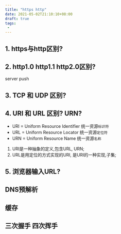 ```yaml
---
title: "https http"
date: 2021-05-02T21:10:10+08:00
draft: true
tags:
 - 
---
```

## 1. https与http区别?

## 2. http1.0  http1.1  http2.0区别?
server push


## 3. TCP 和 UDP 区别?

## 4. URI 和 URL 区别?   URN?
- URI = Uniform Resource Identifier 统一资源`标识符`
- URL = Uniform Resource Locator 统一资源`定位符`
- URN = Uniform Resource Name 统一资源`名称`

1. URI是一种抽象的定义,包含URL, URN;
2. URL是用定位的方式实现的URI, 是URI的一种实现,子集; 

## 5. 浏览器输入URL?

## DNS预解析
## 缓存
## 三次握手 四次挥手
